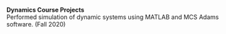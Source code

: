 **Dynamics Course Projects** <br />
Performed simulation of dynamic systems using MATLAB and MCS Adams software. (Fall 2020)

